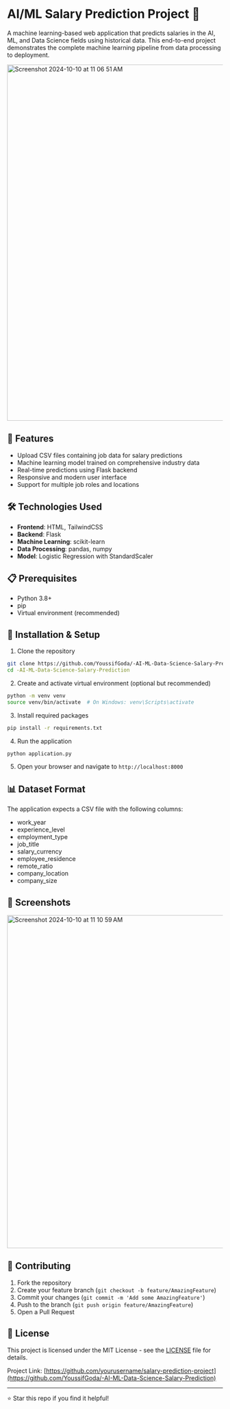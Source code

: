 # AI/ML Salary Prediction Project 🚀

A machine learning-based web application that predicts salaries in the AI, ML, and Data Science fields using historical data. This end-to-end project demonstrates the complete machine learning pipeline from data processing to deployment.

<img width="830" alt="Screenshot 2024-10-10 at 11 06 51 AM" src="https://github.com/user-attachments/assets/d9c4e161-8282-44f7-aaac-b55b3a4ba254">


## 🌟 Features

- Upload CSV files containing job data for salary predictions
- Machine learning model trained on comprehensive industry data
- Real-time predictions using Flask backend
- Responsive and modern user interface
- Support for multiple job roles and locations

## 🛠️ Technologies Used

- **Frontend**: HTML, TailwindCSS
- **Backend**: Flask
- **Machine Learning**: scikit-learn
- **Data Processing**: pandas, numpy
- **Model**: Logistic Regression with StandardScaler

## 📋 Prerequisites

- Python 3.8+
- pip
- Virtual environment (recommended)

## 🚀 Installation & Setup

1. Clone the repository
```bash
git clone https://github.com/YoussifGoda/-AI-ML-Data-Science-Salary-Prediction.git
cd -AI-ML-Data-Science-Salary-Prediction
```

2. Create and activate virtual environment (optional but recommended)
```bash
python -m venv venv
source venv/bin/activate  # On Windows: venv\Scripts\activate
```

3. Install required packages
```bash
pip install -r requirements.txt
```

4. Run the application
```bash
python application.py
```

5. Open your browser and navigate to `http://localhost:8000`

## 📊 Dataset Format

The application expects a CSV file with the following columns:
- work_year
- experience_level
- employment_type
- job_title
- salary_currency
- employee_residence
- remote_ratio
- company_location
- company_size

## 📸 Screenshots
<img width="776" alt="Screenshot 2024-10-10 at 11 10 59 AM" src="https://github.com/user-attachments/assets/9c2529f3-2346-4e00-b515-6119c4241457">

## 🤝 Contributing

1. Fork the repository
2. Create your feature branch (`git checkout -b feature/AmazingFeature`)
3. Commit your changes (`git commit -m 'Add some AmazingFeature'`)
4. Push to the branch (`git push origin feature/AmazingFeature`)
5. Open a Pull Request

## 📝 License

This project is licensed under the MIT License - see the [LICENSE](LICENSE) file for details.

Project Link: [https://github.com/yourusername/salary-prediction-project](https://github.com/YoussifGoda/-AI-ML-Data-Science-Salary-Prediction)

---
⭐️ Star this repo if you find it helpful!
